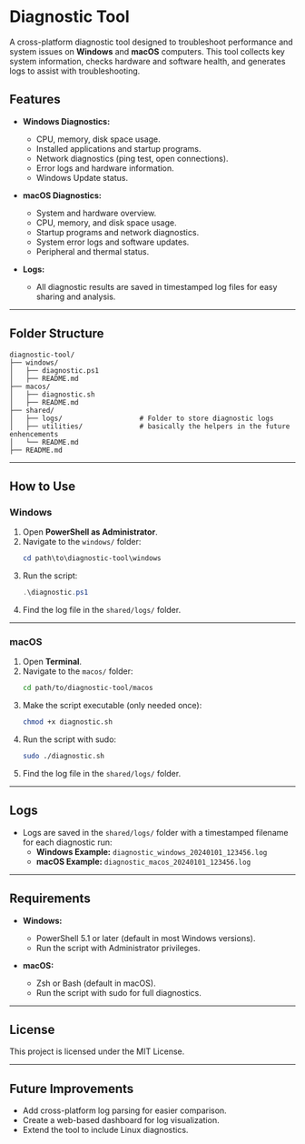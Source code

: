 # **Diagnostic Tool**

A cross-platform diagnostic tool designed to troubleshoot performance and system issues on **Windows** and **macOS** computers. This tool collects key system information, checks hardware and software health, and generates logs to assist with troubleshooting.

## **Features**
- **Windows Diagnostics:** 
  - CPU, memory, disk space usage.
  - Installed applications and startup programs.
  - Network diagnostics (ping test, open connections).
  - Error logs and hardware information.
  - Windows Update status.

- **macOS Diagnostics:** 
  - System and hardware overview.
  - CPU, memory, and disk space usage.
  - Startup programs and network diagnostics.
  - System error logs and software updates.
  - Peripheral and thermal status.

- **Logs:** 
  - All diagnostic results are saved in timestamped log files for easy sharing and analysis.

---

## **Folder Structure**
```plaintext
diagnostic-tool/
├── windows/
│   ├── diagnostic.ps1      
│   ├── README.md               
├── macos/
│   ├── diagnostic.sh           
│   ├── README.md               
├── shared/
│   ├── logs/                   # Folder to store diagnostic logs
│   ├── utilities/              # basically the helpers in the future enhencements
│   └── README.md               
├── README.md                   
```

---

## **How to Use**

### **Windows**
1. Open **PowerShell as Administrator**.
2. Navigate to the `windows/` folder:
   ```powershell
   cd path\to\diagnostic-tool\windows
   ```
3. Run the script:
   ```powershell
   .\diagnostic.ps1
   ```
4. Find the log file in the `shared/logs/` folder.

---

### **macOS**
1. Open **Terminal**.
2. Navigate to the `macos/` folder:
   ```bash
   cd path/to/diagnostic-tool/macos
   ```
3. Make the script executable (only needed once):
   ```bash
   chmod +x diagnostic.sh
   ```
4. Run the script with sudo:
   ```bash
   sudo ./diagnostic.sh
   ```
5. Find the log file in the `shared/logs/` folder.

---

## **Logs**
- Logs are saved in the `shared/logs/` folder with a timestamped filename for each diagnostic run:
  - **Windows Example:** `diagnostic_windows_20240101_123456.log`
  - **macOS Example:** `diagnostic_macos_20240101_123456.log`

---

## **Requirements**
- **Windows:**
  - PowerShell 5.1 or later (default in most Windows versions).
  - Run the script with Administrator privileges.

- **macOS:**
  - Zsh or Bash (default in macOS).
  - Run the script with sudo for full diagnostics.

---

## **License**
This project is licensed under the MIT License.

---

## **Future Improvements**
- Add cross-platform log parsing for easier comparison.
- Create a web-based dashboard for log visualization.
- Extend the tool to include Linux diagnostics.
